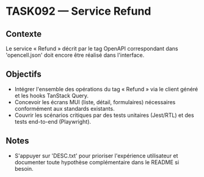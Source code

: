 # TASK092 — Service Refund

## Contexte
Le service « Refund » décrit par le tag OpenAPI correspondant dans 'opencell.json' doit encore être réalisé dans l'interface.

## Objectifs
- Intégrer l'ensemble des opérations du tag « Refund » via le client généré et les hooks TanStack Query.
- Concevoir les écrans MUI (liste, détail, formulaires) nécessaires conformément aux standards existants.
- Couvrir les scénarios critiques par des tests unitaires (Jest/RTL) et des tests end-to-end (Playwright).

## Notes
- S'appuyer sur 'DESC.txt' pour prioriser l'expérience utilisateur et documenter toute hypothèse complémentaire dans le README si besoin.
